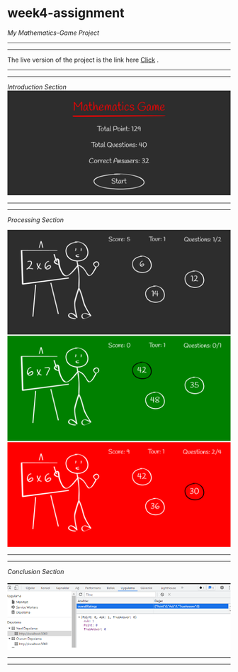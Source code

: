 
# week4-assignment

*My Mathematics-Game Project*

<hr>
<hr>

The live version of the project is the link here  <a href="https://vercel.com/resithansonsuz/patika-week4-mathematics-game-project" target="_blank">Click</a> .

<hr>
<hr>

*Introduction Section*
![banner resmi](public/screenshoots/StartPage.png)

<hr>
<hr>

*Processing Section*

![banner resmi](public/screenshoots/QuestionPage.png)
![banner resmi](public/screenshoots/QuestionPageTrue.png)
![banner resmi](public/screenshoots/QuestionPageFalse.png)

<hr>
<hr>

*Conclusion Section*

![banner resmi](public/screenshoots/LocalStroage.png)

<hr>
<hr>
